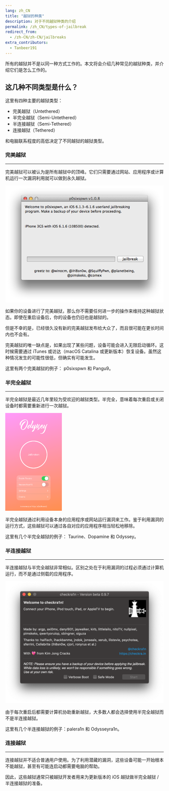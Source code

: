 ```yaml
---
lang: zh_CN
title: "越狱的种类"
description: 对于不同越狱种类的介绍
permalink: /zh_CN/types-of-jailbreak
redirect_from:
  - /zh-CN/zh-CN/jailbreaks
extra_contributors:
  - Tanbeer191
---
```


所有的越狱并不是以同一种方式工作的。本文将会介绍几种常见的越狱种类，并介绍它们是怎么工作的。

## 这几种不同类型是什么？

这里有四种主要的越狱类型：

- 完美越狱（Untethered）
- 半完全越狱（Semi-Untethered）
- 半连接越狱（Semi-Tethered）
- 连接越狱（Tethered）

和电脑联系程度的高低决定了不同越狱的越狱类型。

### 完美越狱
---

完美越狱可以被认为是所有越狱中的顶峰。它们只需要通过网站、应用程序或计算机运行一次漏洞利用就可以做到永久越狱。

![一张 p0sixspwn 越狱的截图](/assets/images/p0sixpwn.png)

如果你的设备进行了完美越狱，那么你不需要任何进一步的操作来维持这种越狱状态。即使在重启设备后，你的设备也仍旧也是越狱的。

但是不幸的是，已经很久没有新的完美越狱发布给大众了，而且很可能在更长时间内也不会有。

完美越狱的唯一缺点是，如果出现了某些问题，设备可能会进入无限启动循环。这时候需要通过 iTunes 或访达（macOS Catalina 或更新版本）恢复设备。虽然这种情况发生的可能性很低，但确实有可能发生。

这里有两个完美越狱的例子： <router-link to="/installing-p0sixspwn">p0sixspwn</router-link> 和 Pangu9。

### 半完全越狱
---

半完全越狱是最近几年里较为受欢迎的越狱类型。半完全，意味着每次重启或关闭设备时都需要重新进行一次越狱。

<img src="/assets/images/odysseymain.png" width="180" alt="一张 Odyssey 越狱的截图" class="align-right"/>

半完全越狱通过利用设备本身的应用程序或网站运行漏洞来工作。鉴于利用漏洞的运行方式，这些越狱可以通过各自对应的应用程序相当轻松地移除。

这里有几个半完全越狱的例子： <router-link to="/installing-taurine">Taurine</router-link>、<router-link to="/installing-dopamine">Dopamine</router-link> 和 <router-link to="/installing-odyssey">Odyssey</router-link>。

### 半连接越狱
---

半连接越狱与半完全越狱非常相似。区别之处在于利用漏洞的过程必须通过计算机运行，而不是通过侧载的应用程序。

![一张 checkra1n 越狱的截图](/assets/images/checkra1n.png)

由于每次重启后都需要计算机协助重新越狱，大多数人都会选择使用半完全越狱而不是半连接越狱。

这里有几个半连接越狱的例子：<router-link to="/installing-palera1n">palera1n</router-link> 和 <router-link to="/installing-odysseyra1n">Odysseyra1n</router-link>。

### 连接越狱
---

连接越狱并不适合普通用户使用。为了利用潜藏的漏洞，这些设备可能一开始根本不能越狱，甚至有可能连启动都需要电脑的帮助。

因此，这些越狱通常只被越狱开发者用来为更新版本的 iOS 越狱做半完全越狱 / 半连接越狱的准备。
